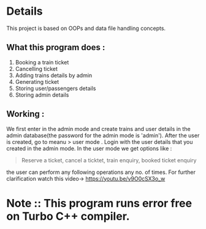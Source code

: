 # Details
This project is based on OOPs and data file handling concepts.

## What this program does :
1. Booking a train ticket
2. Cancelling ticket
3. Adding trains details by admin
4. Generating ticket
5. Storing user/passengers details
6. Storing admin details 

## Working :
We first enter in the admin mode and create trains and user details in the admin database(the password for the admin mode is 'admin').
After the user is created, go to meanu > user mode .
Login with  the user details that you created in the admin mode.
In the user mode we get options like :
>Reserve a ticket,
>cancel a ticktet,
>train enquiry,
>booked ticket enquiry

the user can perform any following operations any no. of times.
For further clarification watch this video-> https://youtu.be/v9O0cSX3o_w

# Note :: This program runs error free on Turbo C++ compiler.

